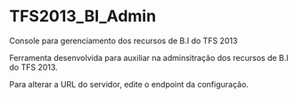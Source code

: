 # TFS2013_BI_Admin
Console para gerenciamento dos recursos de B.I do TFS 2013

Ferramenta desenvolvida para auxiliar na adminsitração dos recursos de B.I do TFS 2013.

Para alterar a URL do servidor, edite o endpoint da configuração.
